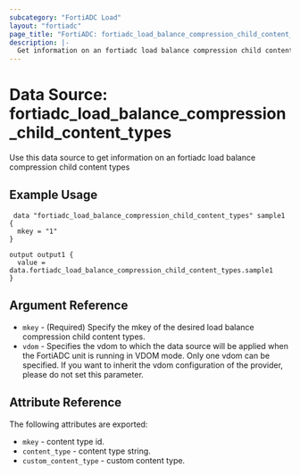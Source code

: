 ```yaml
---
subcategory: "FortiADC Load"
layout: "fortiadc"
page_title: "FortiADC: fortiadc_load_balance_compression_child_content_types"
description: |-
  Get information on an fortiadc load balance compression child content types
---
```


# Data Source: fortiadc_load_balance_compression_child_content_types
Use this data source to get information on an fortiadc load balance compression child content types

## Example Usage

```hcl
 data "fortiadc_load_balance_compression_child_content_types" sample1 {
  mkey = "1"
}

output output1 {
  value = data.fortiadc_load_balance_compression_child_content_types.sample1
}
```

## Argument Reference
* `mkey` - (Required) Specify the mkey of the desired  load balance compression child content types.
* `vdom` - Specifies the vdom to which the data source will be applied when the FortiADC unit is running in VDOM mode. Only one vdom can be specified. If you want to inherit the vdom configuration of the provider, please do not set this parameter.


## Attribute Reference

The following attributes are exported:

* `mkey` - content type id.
* `content_type` - content type string. 
* `custom_content_type` - custom content type. 

